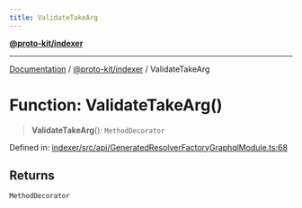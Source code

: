 ```yaml
---
title: ValidateTakeArg
---
```


[**@proto-kit/indexer**](../README.md)

***

[Documentation](../../../README.md) / [@proto-kit/indexer](../README.md) / ValidateTakeArg

# Function: ValidateTakeArg()

> **ValidateTakeArg**(): `MethodDecorator`

Defined in: [indexer/src/api/GeneratedResolverFactoryGraphqlModule.ts:68](https://github.com/proto-kit/framework/blob/28efa802e3737fc3b77339148b307ef7246f3ef1/packages/indexer/src/api/GeneratedResolverFactoryGraphqlModule.ts#L68)

## Returns

`MethodDecorator`
